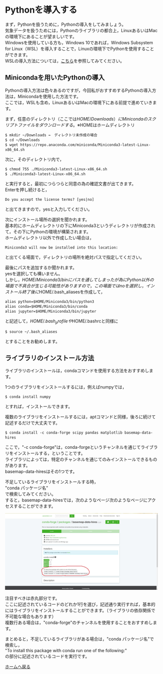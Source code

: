 # Pythonを導入する

まず，Pythonを扱うために，Pythonの導入をしてみましょう。  
気象データを扱うためには，Pythonのライブラリの都合上，LinuxあるいはMacの環境下にあることが望ましいです。  
Windowsを使用している方も，Windows 10であれば，Windows Subsystem for Linux（WSL）を導入することで，Linuxの環境下でPythonを使用することができます。  
WSLの導入方法については，[こちら](WSL-install.md)を参照してみてください。

## Minicondaを用いたPythonの導入

Pythonの導入方法は色々あるのですが，今回私がおすすめするPythonの導入方法は，Minicondaを使用した方法です。  
ここでは，WSLも含め，LinuxあるいはMacの環境下にある前提で進めていきます。

まず，任意のディレクトリ（ここでは$HOME/Downloads）にMinicondaのスクリプトファイルをダウンロードする。  
※$HOMEはホームディレクトリ

```
$ mkdir ~/Downloads ←　ディレクトリ未作成の場合
$ cd ~/Downloads
$ wget https://repo.anaconda.com/miniconda/Miniconda3-latest-Linux-x86_64.sh
```

次に，そのディレクトリ内で，

```
$ chmod 755 ./Miniconda3-latest-Linux-x86_64.sh
$ ./Miniconda3-latest-Linux-x86_64.sh
```

と実行すると，最初につらつらと同意の為の確認文書が出てきます。  
Enterを押し続けると，

```
Do you accept the license terms? [yes|no]
```

と出てきますので，yesと入力してください。

次にインストール場所の選択を聞かれます。  
基本的にホームディレクトリの下にMiniconda3というディレクトリが作成されて，その下にPythonの環境が構築されます。  
ホームディレクトリ以外で作成したい場合は，

```
Miniconda3 will now be installed into this location:
```

と出てくる場面で，ディレクトリの場所を絶対パスで指定してください。

最後にパスを追加するか聞かれます。  
yesを選択しても構いません。  
しかし，$HOME/Miniconda3/binにパスを通してしまったが為にPython以外の場面で不具合が生じる可能性がありますので，この場面ではnoを選択し，インストール終了後に$HOME/.bash_aliasesを作成して，

```
alias python=$HOME/Miniconda3/bin/python3
alias conda=$HOME/Miniconda3/bin/conda
alias jupyter=$HOME/Miniconda3/bin/jupyter
```

と記述して，$HOME/.bash_profileや$HOME/.bashrcと同様に

```
$ source ~/.bash_aliases
```

とすることをお勧めします。

## ライブラリのインストール方法

ライブラリのインストールは，condaコマンドを使用する方法をおすすめします。  

1つのライブラリをインストールするには，例えばnumpyでは，  

```
$ conda install numpy
```

とすれば，インストールできます。

複数のライブラリをインストールするには，aptコマンドと同様，後ろに続けて記述するだけで大丈夫です。

```
$ conda install -c conda-forge scipy pandas matplotlib basemap-data-hires
```

ここで，"-c conda-forge"は，conda-forgeというチャンネルを通じてライブラリをインストールする，ということです。  
ライブラリによっては，特定のチャンネルを通じてのみインストールできるものがあります。  
basemap-data-hiresはその1つです。

不足しているライブラリをインストールする時，  
"conda パッケージ名"  
で検索してみてください。  
すると，basemap-data-hiresでは，次のようなページ次のようなページにアクセスすることができます。

![conda1](Pic/conda1.jpg)

注目すべきは赤丸部分です。  
ここに記述されているコードのどれか1行を選び，記述通り実行すれば，基本的にはライブラリをインストールすることができます。（ライブラリの依存関係で不可能な場合もあります）  
複数行ある場合は，"conda-forge"のチャンネルを使用することをおすすめします。

まとめると，不足しているライブラリがある場合は，"conda パッケージ名"で検索し，  
"To install this package with conda run one of the following:"  
の部分に記述されているコードを実行です。

[ホームへ戻る](https://yellowmeteor.github.io/met_python.github.io/)